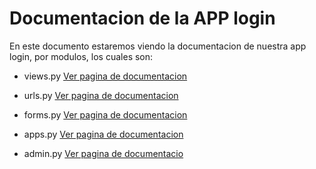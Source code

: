 # Documentacion de la APP login

En este documento estaremos viendo la documentacion de nuestra app login, por modulos, los cuales son:

- views.py [ Ver pagina de documentacion ](https://htmlpreview.github.io/?https://github.com/Joafp/cms-is2-eq03/blob/main/Documentacion/login/login.views.html)

- urls.py [ Ver pagina de documentacion ](https://htmlpreview.github.io/?https://github.com/Joafp/cms-is2-eq03/blob/main/Documentacion/login/login.urls.html)

- forms.py [ Ver pagina de documentacion ](https://htmlpreview.github.io/?https://github.com/Joafp/cms-is2-eq03/blob/main/Documentacion/login/login.forms.html)

- apps.py [ Ver pagina de documentacion ](https://htmlpreview.github.io/?https://github.com/Joafp/cms-is2-eq03/blob/main/Documentacion/login/login.apps.html)

- admin.py [ Ver pagina de documentacio ](https://htmlpreview.github.io/?https://github.com/Joafp/cms-is2-eq03/blob/main/Documentacion/login/login.admin.html)
